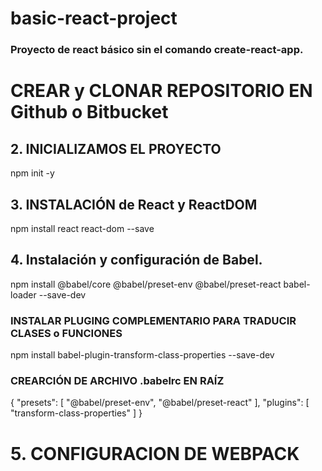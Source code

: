# basic-react-project
### Proyecto de react básico sin el comando create-react-app.

# CREAR y CLONAR REPOSITORIO EN Github o Bitbucket

## 2. INICIALIZAMOS EL PROYECTO
  npm init -y

## 3. INSTALACIÓN de React y ReactDOM
  npm install react react-dom --save

## 4. Instalación y configuración de Babel.
  npm install @babel/core @babel/preset-env @babel/preset-react babel-loader --save-dev

### INSTALAR PLUGING COMPLEMENTARIO PARA TRADUCIR CLASES o FUNCIONES
  npm install babel-plugin-transform-class-properties --save-dev

### CREARCIÓN DE ARCHIVO .babelrc EN RAÍZ
  {
    "presets": [
      "@babel/preset-env",
      "@babel/preset-react"
    ],
    "plugins": [
      "transform-class-properties"
    ]
  }

# 5. CONFIGURACION DE WEBPACK

